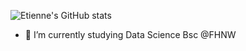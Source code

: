 ![Etienne's GitHub stats](https://github-readme-stats.vercel.app/api?username=etiiir&hide=contribs,prs)

- 🌱 I’m currently studying Data Science Bsc @FHNW

<!--
**etiiiR/etiiiR** is a ✨ _special_ ✨ repository because its `README.md` (this file) appears on your GitHub profile.




Here are some ideas to get you started:

- 🔭 I’m currently working on ...
- 🌱 I’m currently learning ...
- 👯 I’m looking to collaborate on ...
- 🤔 I’m looking for help with ...
- 💬 Ask me about ...
- 📫 How to reach me: ...
- 😄 Pronouns: ...
- ⚡ Fun fact: ...
-->
